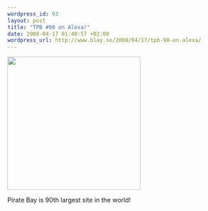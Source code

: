 ```yaml
--- 
wordpress_id: 93
layout: post
title: "TPB #90 on Alexa!"
date: 2008-04-17 01:40:57 +02:00
wordpress_url: http://www.blay.se/2008/04/17/tpb-90-on-alexa/
---
```

<a href="http://www.alexa.com/data/details/traffic_details/thepiratebay.org" target="_new"><img src="http://farm3.static.flickr.com/2294/2419975288_cb4bc32ff5.jpg?v=0" style="float:left;" width="300"></a><br clear="all"><p>Pirate Bay is 90th largest site in the world!<br /><a></a></p>
